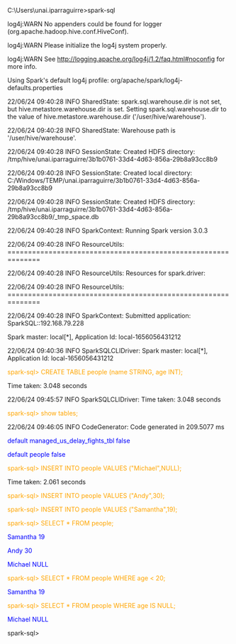 ﻿C:\Users\unai.iparraguirre>spark-sql

log4j:WARN No appenders could be found for logger (org.apache.hadoop.hive.conf.HiveConf).

log4j:WARN Please initialize the log4j system properly.

log4j:WARN See http://logging.apache.org/log4j/1.2/faq.html#noconfig for more info.

Using Spark's default log4j profile: org/apache/spark/log4j-defaults.properties

22/06/24 09:40:28 INFO SharedState: spark.sql.warehouse.dir is not set, but hive.metastore.warehouse.dir is set. Setting spark.sql.warehouse.dir to the value of hive.metastore.warehouse.dir ('/user/hive/warehouse').

22/06/24 09:40:28 INFO SharedState: Warehouse path is '/user/hive/warehouse'.

22/06/24 09:40:28 INFO SessionState: Created HDFS directory: /tmp/hive/unai.iparraguirre/3b1b0761-33d4-4d63-856a-29b8a93cc8b9

22/06/24 09:40:28 INFO SessionState: Created local directory: C:/Windows/TEMP/unai.iparraguirre/3b1b0761-33d4-4d63-856a-29b8a93cc8b9

22/06/24 09:40:28 INFO SessionState: Created HDFS directory: /tmp/hive/unai.iparraguirre/3b1b0761-33d4-4d63-856a-29b8a93cc8b9/\_tmp\_space.db

22/06/24 09:40:28 INFO SparkContext: Running Spark version 3.0.3

22/06/24 09:40:28 INFO ResourceUtils: ==============================================================

22/06/24 09:40:28 INFO ResourceUtils: Resources for spark.driver:

22/06/24 09:40:28 INFO ResourceUtils: ==============================================================

22/06/24 09:40:28 INFO SparkContext: Submitted application: SparkSQL::192.168.79.228

Spark master: local[\*], Application Id: local-1656056431212

22/06/24 09:40:36 INFO SparkSQLCLIDriver: Spark master: local[\*], Application Id: local-1656056431212

<span style="color:orange">spark-sql> CREATE TABLE people (name STRING, age INT);</span>

Time taken: 3.048 seconds

22/06/24 09:45:57 INFO SparkSQLCLIDriver: Time taken: 3.048 seconds

<span style="color:orange">spark-sql> show tables;</span>

22/06/24 09:46:05 INFO CodeGenerator: Code generated in 209.5077 ms

<span style="color:blue">

default managed\_us\_delay\_fights\_tbl     false

default people  false

</span>

<span style="color:orange">spark-sql> INSERT INTO people VALUES ("Michael",NULL);</span>

Time taken: 2.061 seconds


<span style="color:orange">spark-sql> INSERT INTO people VALUES ("Andy",30);</span>

<span style="color:orange">spark-sql> INSERT INTO people VALUES ("Samantha",19);</span>

<span style="color:orange">spark-sql> SELECT \* FROM people;</span>

<span style="color:blue">

Samantha        19

Andy    30

Michael NULL

</span>

<span style="color:orange">spark-sql> SELECT \* FROM people WHERE age < 20;</span>

<span style="color:blue">

Samantha        19

</span>

<span style="color:orange">spark-sql> SELECT \* FROM people WHERE age IS NULL;</span>

<span style="color:blue">

Michael NULL

</span>

spark-sql>
